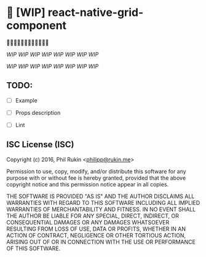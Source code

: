 # :black_square_button: [WIP] react-native-grid-component

:construction::construction::construction::construction::construction::construction::construction::construction::construction::construction::construction::construction:


*WIP* *WIP* *WIP* *WIP* *WIP* *WIP* *WIP* *WIP*



*WIP* *WIP* *WIP* *WIP* *WIP* *WIP* *WIP* *WIP*

## TODO:
- [ ] Example
- [ ] Props description
- [ ] Lint



ISC License (ISC)
-------

Copyright (c) 2016, Phil Rukin <<philipp@rukin.me>>

Permission to use, copy, modify, and/or distribute this software for any purpose with or without fee is hereby granted, provided that the above copyright notice and this permission notice appear in all copies.

THE SOFTWARE IS PROVIDED "AS IS" AND THE AUTHOR DISCLAIMS ALL WARRANTIES WITH REGARD TO THIS SOFTWARE INCLUDING ALL IMPLIED WARRANTIES OF MERCHANTABILITY AND FITNESS. IN NO EVENT SHALL THE AUTHOR BE LIABLE FOR ANY SPECIAL, DIRECT, INDIRECT, OR CONSEQUENTIAL DAMAGES OR ANY DAMAGES WHATSOEVER RESULTING FROM LOSS OF USE, DATA OR PROFITS, WHETHER IN AN ACTION OF CONTRACT, NEGLIGENCE OR OTHER TORTIOUS ACTION, ARISING OUT OF OR IN CONNECTION WITH THE USE OR PERFORMANCE OF THIS SOFTWARE.
